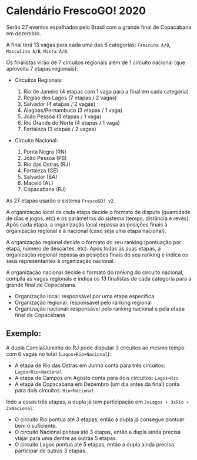 # Calendário FrescoGO! 2020

Serão 27 eventos espalhados pelo Brasil com a grande final de Copacabana em dezembro.

A final terá 13 vagas para cada uma das 6 categorias: `Feminina A/B`, `Masculina A/B`, `Mista A/B`.

Os finalistas virão de 7 circuitos regionais além de 1 circuito nacional (que aproveita 7 etapas regionais).

- Circuitos Regionais:

    1. Rio de Janeiro (4 etapas com 1 vaga para a final em cada categoria)
    2. Região dos Lagos (7 etapas / 2 vagas)
    3. Salvador (4 etapas / 2 vagas)
    4. Alagoas/Pernambuco (3 etapas / 1 vaga)
    5. João Pessoa (3 etapas / 1 vaga)
    6. Rio Grande do Norte (4 etapas / 1 vaga)
    7. Fortaleza (3 etapas / 2 vagas)

- Circuito Nacional:

    1. Ponta Negra (RN)
    2. João Pessoa (PB)
    3. Rio das Ostras (RJ)
    4. Fortaleza (CE)
    5. Salvador (BA)
    6. Maceió (AL)
    7. Copacabana (RJ)

As 27 etapas usarão o sistema `FrescoGO! v2`.

A organização local de cada etapa decide o formato de disputa (quantidade de dias e jogos, etc) e os parâmetros do sistema (tempo, distância e revés).
Após cada etapa, a organização local repassa as posições finais à organização regional e à nacional (caso seja uma etapa nacional).

A organização regional decide o formato do seu ranking (pontuação por etapa, número de descartes, etc).
Após todas as suas etapas, a organização regional repassa as posições finais do seu ranking e indica os seus representantes à organização nacional.

A organização nacional decide o formato do ranking do circuito nacional, compila as vagas regionais e indica os 13 finalistas de cada categoria para a grande final de Copacabana.

- Organização local: responsável por uma etapa específica
- Organização regional: responsável pelo ranking regional
- Organização nacional: responsável pelo ranking nacional e pela etapa final de Copacabana

## Exemplo:

A dupla Camila/Juninho do RJ pode disputar 3 circuitos ao mesmo tempo com 6 vagas no total (`Lagos+Rio+Nacional`):

- A etapa de Rio das Ostras em Junho conta para três circuitos: `Lagos+Rio+Nacional`
- A etapa de Campos em Agosto conta para dois circuitos: `Lagos+Rio`
- A etapa de Copacabana em Dezembro (um dia antes da final) conta para dois circuitos: `Rio+Nacional`

Indo a essas três etapas, a dupla já tem participação em `2xLagos + 3xRio + 2xNacional`.

- O circuito Rio pontua até 3 etapas, então a dupla já consegue pontuar bem o suficiente.
- O circuito Nacional pontua até 3 etapas, então a dupla ainda precisa viajar para uma dentre as outras 5 etapas.
- O circuito Lagos pontua até 5 etapas, então a dupla ainda precisa participar de outras 3 etapas.

